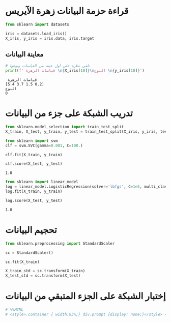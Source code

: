 
# قراءة حزمة البيانات زهرة الآيريس


```python
from sklearn import datasets

iris = datasets.load_iris()
X_iris, y_iris = iris.data, iris.target
```

## معاينة البيانات


```python
# نلقي نظرة على أول عينه من القياسات ونوعها
print(f' قياسات الزهرة \n{X_iris[10]}\nالنوع \n{y_iris[10]}')
```

     قياسات الزهرة
    [5.4 3.7 1.5 0.2]
    النوع
    0


# تدريب الشبكة على جزء من البيانات


```python
from sklearn.model_selection import train_test_split
X_train, X_test, y_train, y_test = train_test_split(X_iris, y_iris, test_size=0.15, random_state=42)
```


```python
from sklearn import svm
clf = svm.SVC(gamma=0.001, C=100.)
```


```python
clf.fit(X_train, y_train)

clf.score(X_test, y_test)
```




    1.0




```python
from sklearn import linear_model
log = linear_model.LogisticRegression(solver='lbfgs', C=1e5, multi_class='multinomial')
log.fit(X_train, y_train)  

log.score(X_test, y_test)
```




    1.0



# تحجيم البيانات


```python
from sklearn.preprocessing import StandardScaler

sc = StandardScaler()

sc.fit(X_train)

X_train_std = sc.transform(X_train)
X_test_std = sc.transform(X_test)
```

# إختبار الشبكة على الجزء المتبقي من البيانات


```python
# %%HTML
# <style>.container { width:93%;} div.prompt {display: none;}</style> <!--or display: none -->
```
